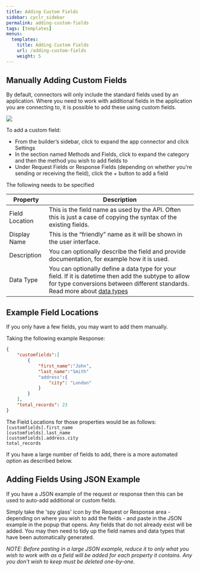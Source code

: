 ```yaml
---
title: Adding Custom Fields
sidebar: cyclr_sidebar
permalink: adding-custom-fields
tags: [templates]
menus:
  templates:
    title: Adding Custom Fields
    url: /adding-custom-fields
    weight: 5
---
```


## Manually Adding Custom Fields

By default, connectors will only include the standard fields used by an application. Where you need to work with additional fields in the application you are connecting to, it is possible to add these using custom fields.

![](./images/connector-custom-field.gif)

To add a custom field:

*   From the builder’s sidebar, click to expand the app connector and click Settings
*   In the section named Methods and Fields, click to expand the category and then the method you wish to add fields to
*   Under Request Fields or Response Fields (depending on whether you're sending or receiving the field), click the + button to add a field

The following needs to be specified

| Property | Description |
| --- | --- |
| Field Location | This is the field name as used by the API. Often this is just a case of copying the syntax of the existing fields. |
| Display Name | This is the “friendly” name as it will be shown in the user interface. |
| Description | You can optionally describe the field and provide documentation, for example how it is used. |
| Data Type | You can optionally define a data type for your field.  If it is datetime then add the subtype to allow for type conversions between different standards. Read more about [data types](./data-types)|

## Example Field Locations

If you only have a few fields, you may want to add them manually.

Taking the following example Response:

```JSON
{
    "customfields":[
        {
            "first_name":"John",
            "last_name":"Smith"
            "address":{
                "city": "London"
            }
        }
    ],
    "total_records": 23
}
```

The Field Locations for those properties would be as follows:<br>
``[customfields].first_name``<br>
``[customfields].last_name``<br>
``[customfields].address.city``<br>
``total_records``

If you have a large number of fields to add, there is a more automated option as described below.

## Adding Fields Using JSON Example

If you have a JSON example of the request or response then this can be used to auto-add additional or custom fields.

Simply take the 'spy glass' icon by the Request or Response area - depending on where you wish to add the fields - and paste in the JSON example in the popup that opens.  Any fields that do not already exist will be added.  You may then need to tidy up the field names and data types that have been automatically generated.

*NOTE: Before pasting in a large JSON example, reduce it to only what you wish to work with as a field will be added for each property it contains. Any you don't wish to keep must be deleted one-by-one.*
